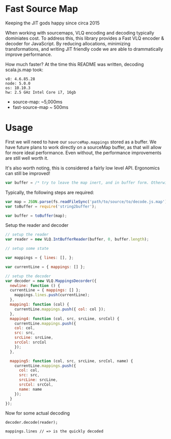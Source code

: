# Fast Source Map

Keeping the JIT gods happy since circa 2015

When working with sourcemaps, VLQ encoding and decoding typically dominiates
cost. To address this, this library provides a Fast VLQ encoder & decoder for
JavaScript.  By reducing allocations, minimizing transformations, and writing
JIT friendly code we are able to drammatically improve performance.

How much faster? At the time this README was written, decoding scala.js.map took:

```
v8: 4.6.85.28
node: 5.0.0
os: 10.10.3
hw: 2.5 GHz Intel Core i7, 16gb
```

* source-map: ~5,000ms
* fast-source-map ~ 500ms

# Usage

First we will need to have our `sourceMap.mappings` stored as a buffer. We have
future plans to work directly on a sourceMap buffer, as that will allow for
more ideal performance. Even without, the performance improvements are still
well worth it.

It's also worth noting, this is considered a fairly low level API. Ergonomics
can still be improved!

```js
var buffer = /* try to leave the map inert, and in buffer form. Otherwise convert to buffer */
```

Typically, the following steps are required:


```js
var map = JSON.parse(fs.readFileSync('path/to/source/to/decode.js.map'));
var toBuffer = require('string2buffer');

var buffer = toBuffer(map);
```

Setup the reader and decoder

```js
// setup the reader
var reader = new VLQ.IntBufferReader(buffer, 0, buffer.length);

// setup some state

var mappings = { lines: [], };

var currentLine = { mappings: [] };

// setup the decoder
var decoder = new VLQ.MappingsDecorder({
  newline: function () {
  currentLine = { mappings: [] };
    mappings.lines.push(currentLine);
  },
  mapping1: function (col) {
    currentLine.mappings.push({ col: col });
  },
  mapping4: function (col, src, srcLine, srcCol) {
    currentLine.mappings.push({
    col: col,
    src: src,
    srcLine: srcLine,
    srcCol: srcCol
    });
  },

  mapping5: function (col, src, srcLine, srcCol, name) {
    currentLine.mappings.push({
      col: col,
      src: src,
      srcLine: srcLine,
      srcCol: srcCol,
      name: name
    });
  }
});
```

Now for some actual decoding

```
decoder.decode(reader);

mappings.lines // => is the quickly decoded
```

